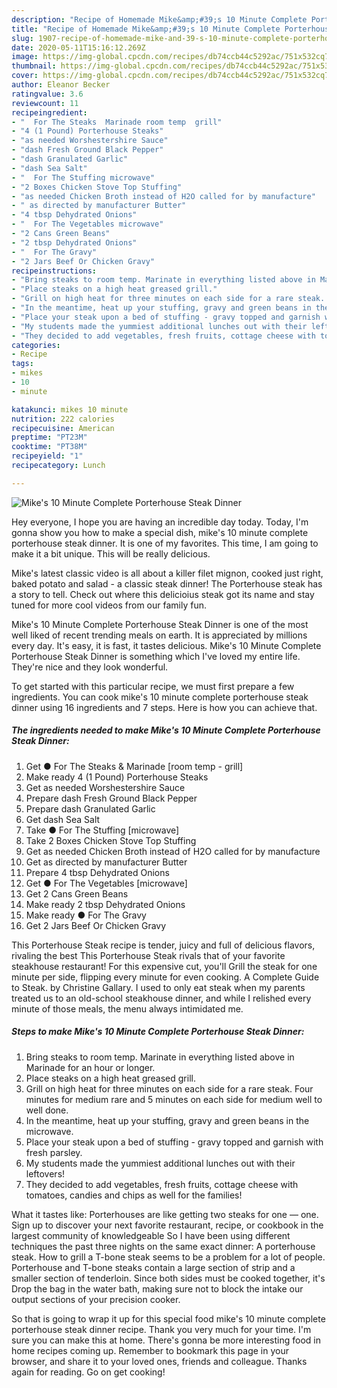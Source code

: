 ```yaml
---
description: "Recipe of Homemade Mike&amp;#39;s 10 Minute Complete Porterhouse Steak Dinner"
title: "Recipe of Homemade Mike&amp;#39;s 10 Minute Complete Porterhouse Steak Dinner"
slug: 1907-recipe-of-homemade-mike-and-39-s-10-minute-complete-porterhouse-steak-dinner
date: 2020-05-11T15:16:12.269Z
image: https://img-global.cpcdn.com/recipes/db74ccb44c5292ac/751x532cq70/mikes-10-minute-complete-porterhouse-steak-dinner-recipe-main-photo.jpg
thumbnail: https://img-global.cpcdn.com/recipes/db74ccb44c5292ac/751x532cq70/mikes-10-minute-complete-porterhouse-steak-dinner-recipe-main-photo.jpg
cover: https://img-global.cpcdn.com/recipes/db74ccb44c5292ac/751x532cq70/mikes-10-minute-complete-porterhouse-steak-dinner-recipe-main-photo.jpg
author: Eleanor Becker
ratingvalue: 3.6
reviewcount: 11
recipeingredient:
- "  For The Steaks  Marinade room temp  grill"
- "4 (1 Pound) Porterhouse Steaks"
- "as needed Worshestershire Sauce"
- "dash Fresh Ground Black Pepper"
- "dash Granulated Garlic"
- "dash Sea Salt"
- "  For The Stuffing microwave"
- "2 Boxes Chicken Stove Top Stuffing"
- "as needed Chicken Broth instead of H2O called for by manufacture"
- " as directed by manufacturer Butter"
- "4 tbsp Dehydrated Onions"
- "  For The Vegetables microwave"
- "2 Cans Green Beans"
- "2 tbsp Dehydrated Onions"
- "  For The Gravy"
- "2 Jars Beef Or Chicken Gravy"
recipeinstructions:
- "Bring steaks to room temp. Marinate in everything listed above in Marinade for an hour or longer."
- "Place steaks on a high heat greased grill."
- "Grill on high heat for three minutes on each side for a rare steak. Four minutes for medium rare and 5 minutes on each side for medium well to well done."
- "In the meantime, heat up your stuffing, gravy and green beans in the microwave."
- "Place your steak upon a bed of stuffing - gravy topped and garnish with fresh parsley."
- "My students made the yummiest additional lunches out with their leftovers!"
- "They decided to add vegetables, fresh fruits, cottage cheese with tomatoes, candies and chips as well for the families!"
categories:
- Recipe
tags:
- mikes
- 10
- minute

katakunci: mikes 10 minute 
nutrition: 222 calories
recipecuisine: American
preptime: "PT23M"
cooktime: "PT38M"
recipeyield: "1"
recipecategory: Lunch

---
```



![Mike&#39;s 10 Minute Complete Porterhouse Steak Dinner](https://img-global.cpcdn.com/recipes/db74ccb44c5292ac/751x532cq70/mikes-10-minute-complete-porterhouse-steak-dinner-recipe-main-photo.jpg)

Hey everyone, I hope you are having an incredible day today. Today, I'm gonna show you how to make a special dish, mike&#39;s 10 minute complete porterhouse steak dinner. It is one of my favorites. This time, I am going to make it a bit unique. This will be really delicious.

Mike&#39;s latest classic video is all about a killer filet mignon, cooked just right, baked potato and salad - a classic steak dinner! The Porterhouse steak has a story to tell. Check out where this delicioius steak got its name and stay tuned for more cool videos from our family fun.

Mike&#39;s 10 Minute Complete Porterhouse Steak Dinner is one of the most well liked of recent trending meals on earth. It is appreciated by millions every day. It's easy, it is fast, it tastes delicious. Mike&#39;s 10 Minute Complete Porterhouse Steak Dinner is something which I've loved my entire life. They're nice and they look wonderful.


To get started with this particular recipe, we must first prepare a few ingredients. You can cook mike&#39;s 10 minute complete porterhouse steak dinner using 16 ingredients and 7 steps. Here is how you can achieve that.

<!--inarticleads1-->

##### The ingredients needed to make Mike&#39;s 10 Minute Complete Porterhouse Steak Dinner:

1. Get  ● For The Steaks &amp; Marinade [room temp - grill]
1. Make ready 4 (1 Pound) Porterhouse Steaks
1. Get as needed Worshestershire Sauce
1. Prepare dash Fresh Ground Black Pepper
1. Prepare dash Granulated Garlic
1. Get dash Sea Salt
1. Take  ● For The Stuffing [microwave]
1. Take 2 Boxes Chicken Stove Top Stuffing
1. Get as needed Chicken Broth instead of H2O called for by manufacture
1. Get  as directed by manufacturer Butter
1. Prepare 4 tbsp Dehydrated Onions
1. Get  ● For The Vegetables [microwave]
1. Get 2 Cans Green Beans
1. Make ready 2 tbsp Dehydrated Onions
1. Make ready  ● For The Gravy
1. Get 2 Jars Beef Or Chicken Gravy


This Porterhouse Steak recipe is tender, juicy and full of delicious flavors, rivaling the best This Porterhouse Steak rivals that of your favorite steakhouse restaurant! For this expensive cut, you&#39;ll Grill the steak for one minute per side, flipping every minute for even cooking. A Complete Guide to Steak. by Christine Gallary. I used to only eat steak when my parents treated us to an old-school steakhouse dinner, and while I relished every minute of those meals, the menu always intimidated me. 

<!--inarticleads2-->

##### Steps to make Mike&#39;s 10 Minute Complete Porterhouse Steak Dinner:

1. Bring steaks to room temp. Marinate in everything listed above in Marinade for an hour or longer.
1. Place steaks on a high heat greased grill.
1. Grill on high heat for three minutes on each side for a rare steak. Four minutes for medium rare and 5 minutes on each side for medium well to well done.
1. In the meantime, heat up your stuffing, gravy and green beans in the microwave.
1. Place your steak upon a bed of stuffing - gravy topped and garnish with fresh parsley.
1. My students made the yummiest additional lunches out with their leftovers!
1. They decided to add vegetables, fresh fruits, cottage cheese with tomatoes, candies and chips as well for the families!


What it tastes like: Porterhouses are like getting two steaks for one — one. Sign up to discover your next favorite restaurant, recipe, or cookbook in the largest community of knowledgeable So I have been using different techniques the past three nights on the same exact dinner: A porterhouse steak. How to grill a T-bone steak seems to be a problem for a lot of people. Porterhouse and T-bone steaks contain a large section of strip and a smaller section of tenderloin. Since both sides must be cooked together, it&#39;s Drop the bag in the water bath, making sure not to block the intake our output sections of your precision cooker. 

So that is going to wrap it up for this special food mike&#39;s 10 minute complete porterhouse steak dinner recipe. Thank you very much for your time. I'm sure you can make this at home. There's gonna be more interesting food in home recipes coming up. Remember to bookmark this page in your browser, and share it to your loved ones, friends and colleague. Thanks again for reading. Go on get cooking!
